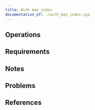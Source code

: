 ```yaml
---
title: With max index
documentation_of: ./with_max_index.cpp
---
```


## Operations

## Requirements

## Notes

## Problems

## References
